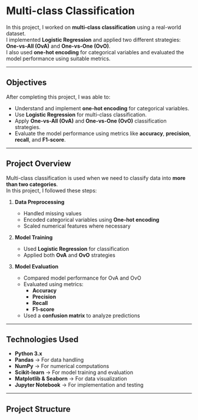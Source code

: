 # Multi-class Classification

In this project, I worked on **multi-class classification** using a real-world dataset.  
I implemented **Logistic Regression** and applied two different strategies: **One-vs-All (OvA)** and **One-vs-One (OvO)**.  
I also used **one-hot encoding** for categorical variables and evaluated the model performance using suitable metrics.

---

## **Objectives**

After completing this project, I was able to:

- Understand and implement **one-hot encoding** for categorical variables.
- Use **Logistic Regression** for multi-class classification.
- Apply **One-vs-All (OvA)** and **One-vs-One (OvO)** classification strategies.
- Evaluate the model performance using metrics like **accuracy**, **precision**, **recall**, and **F1-score**.

---

## **Project Overview**

Multi-class classification is used when we need to classify data into **more than two categories**.  
In this project, I followed these steps:

1. **Data Preprocessing**
   - Handled missing values
   - Encoded categorical variables using **One-hot encoding**
   - Scaled numerical features where necessary

2. **Model Training**
   - Used **Logistic Regression** for classification
   - Applied both **OvA** and **OvO** strategies

3. **Model Evaluation**
   - Compared model performance for OvA and OvO
   - Evaluated using metrics:
     - **Accuracy**
     - **Precision**
     - **Recall**
     - **F1-score**
   - Used a **confusion matrix** to analyze predictions

---

## **Technologies Used**

- **Python 3.x**
- **Pandas** → For data handling
- **NumPy** → For numerical computations
- **Scikit-learn** → For model training and evaluation
- **Matplotlib & Seaborn** → For data visualization
- **Jupyter Notebook** → For implementation and testing

---

## **Project Structure**

